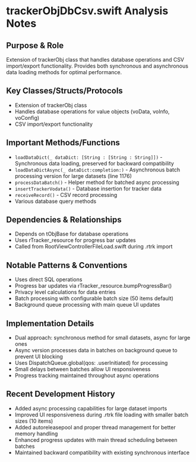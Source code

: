 # trackerObjDbCsv.swift Analysis Notes

## Purpose & Role
Extension of trackerObj class that handles database operations and CSV import/export functionality. Provides both synchronous and asynchronous data loading methods for optimal performance.

## Key Classes/Structs/Protocols
- Extension of trackerObj class
- Handles database operations for value objects (voData, voInfo, voConfig)
- CSV import/export functionality

## Important Methods/Functions
- `loadDataDict(_ dataDict: [String : [String : String]])` - Synchronous data loading, preserved for backward compatibility
- `loadDataDictAsync(_ dataDict:completion:)` - Asynchronous batch processing version for large datasets (line 1176)
- `processDataBatch()` - Helper method for batched async processing
- `insertTrackerVodata()` - Database insertion for tracker data
- `receiveRecord()` - CSV record processing
- Various database query methods

## Dependencies & Relationships
- Depends on tObjBase for database operations
- Uses rTracker_resource for progress bar updates
- Called from RootViewControllerFileLoad.swift during .rtrk import

## Notable Patterns & Conventions
- Uses direct SQL operations
- Progress bar updates via rTracker_resource.bumpProgressBar()
- Privacy level calculations for data entries
- Batch processing with configurable batch size (50 items default)
- Background queue processing with main queue UI updates

## Implementation Details
- Dual approach: synchronous method for small datasets, async for large ones
- Async version processes data in batches on background queue to prevent UI blocking
- Uses DispatchQueue.global(qos: .userInitiated) for processing
- Small delays between batches allow UI responsiveness
- Progress tracking maintained throughout async operations

## Recent Development History
- Added async processing capabilities for large dataset imports
- Improved UI responsiveness during .rtrk file loading with smaller batch sizes (10 items)
- Added autoreleasepool and proper thread management for better memory handling
- Enhanced progress updates with main thread scheduling between batches
- Maintained backward compatibility with existing synchronous interface